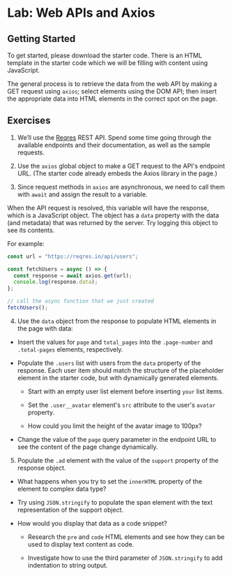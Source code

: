 # Lab: Web APIs and Axios

## Getting Started
To get started, please download the starter code. There is an HTML template in the starter code which we will be filling with content using JavaScript.

The general process is to retrieve the data from the web API by making a GET request using `axios`; select elements using the DOM API; then insert the appropriate data into HTML elements in the correct spot on the page.

## Exercises
1. We’ll use the [Reqres](https://reqres.in/) REST API. Spend some time going through the available endpoints and their documentation, as well as the sample requests.

2. Use the `axios` global object to make a GET request to the API's endpoint URL. (The starter code already embeds the Axios library in the page.)

3. Since request methods in `axios` are asynchronous, we need to call them with `await` and assign the result to a variable.

When the API request is resolved, this variable will have the response, which is a JavaScript object. The object has a `data` property with the data (and metadata) that was returned by the server. Try logging this object to see its contents.

For example:
```javascript
const url = "https://reqres.in/api/users";

const fetchUsers = async () => {
  const response = await axios.get(url);
  console.log(response.data);
};

// call the async function that we just created
fetchUsers();
```

4. Use the `data` object from the response to populate HTML elements in the page with data:
- Insert the values for `page` and `total_pages` into the `.page-number` and `.total-pages` elements, respectively.

- Populate the `.users` list with users from the `data` property of the response. Each user item should match the structure of the placeholder element in the starter code, but with dynamically generated elements.

    - Start with an empty user list element before inserting `your` list items.

    - Set the `.user__avatar` element's `src` attribute to the user's `avatar` property.

    - How could you limit the height of the avatar image to 100px?

- Change the value of the `page` query parameter in the endpoint URL to see the content of the page change dynamically.

5. Populate the `.ad` element with the value of the `support` property of the response object.
- What happens when you try to set the `innerHTML` property of the element to complex data type?

- Try using `JSON.stringify` to populate the span element with the text representation of the support object.

- How would you display that data as a code snippet?

    - Research the `pre` and `code` HTML elements and see how they can be used to display text content as code.

    - Investigate how to use the third parameter of `JSON.stringify` to add indentation to string output.
